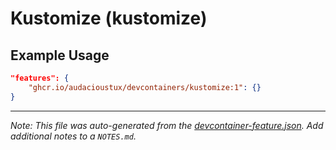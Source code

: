 
# Kustomize (kustomize)



## Example Usage

```json
"features": {
    "ghcr.io/audacioustux/devcontainers/kustomize:1": {}
}
```





---

_Note: This file was auto-generated from the [devcontainer-feature.json](https://github.com/audacioustux/devcontainers/blob/main/src/kustomize/devcontainer-feature.json).  Add additional notes to a `NOTES.md`._
